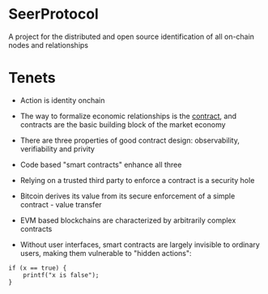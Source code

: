 # SeerProtocol

A project for the distributed and open source identification of all on-chain nodes and relationships

# Tenets

- Action is identity onchain

- The way to formalize economic relationships is the [contract](https://nakamotoinstitute.org/library/formalizing-securing-relationships), and contracts are the basic building block of the market economy

- There are three properties of good contract design: observability, verifiability and privity

- Code based "smart contracts" enhance all three

- Relying on a trusted third party to enforce a contract is a security hole

- Bitcoin derives its value from its secure enforcement of a simple contract - value transfer

- EVM based blockchains are characterized by arbitrarily complex contracts

- Without user interfaces, smart contracts are largely invisible to ordinary users, making them vulnerable to "hidden actions":

```
if (x == true) {
    printf("x is false");
}
```
